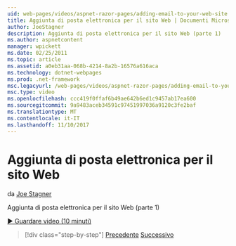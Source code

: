 ```yaml
---
uid: web-pages/videos/aspnet-razor-pages/adding-email-to-your-web-site
title: Aggiunta di posta elettronica per il sito Web | Documenti Microsoft
author: JoeStagner
description: Aggiunta di posta elettronica per il sito Web (parte 1)
ms.author: aspnetcontent
manager: wpickett
ms.date: 02/25/2011
ms.topic: article
ms.assetid: a0eb31aa-068b-4214-8a2b-16576a616aca
ms.technology: dotnet-webpages
ms.prod: .net-framework
msc.legacyurl: /web-pages/videos/aspnet-razor-pages/adding-email-to-your-web-site
msc.type: video
ms.openlocfilehash: ccc419f0ffaf6b49ae642b6ed1c9457ab17ea600
ms.sourcegitcommit: 9a9483aceb34591c97451997036a9120c3fe2baf
ms.translationtype: MT
ms.contentlocale: it-IT
ms.lasthandoff: 11/10/2017
---
```

<a name="adding-email-to-your-web-site"></a>Aggiunta di posta elettronica per il sito Web
====================
da [Joe Stagner](https://github.com/JoeStagner)

Aggiunta di posta elettronica per il sito Web (parte 1)

[&#9654; Guardare video (10 minuti)](https://channel9.msdn.com/Blogs/ASP-NET-Site-Videos/adding-email-to-your-web-site)

>[!div class="step-by-step"]
[Precedente](working-with-video.md)
[Successivo](adding-search-to-your-web-site.md)
